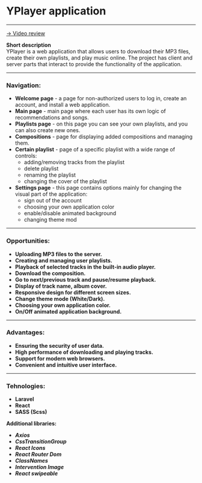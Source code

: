 # YPlayer application
___

[-> Video review](https://www.youtube.com/watch?v=DFk0d5aIHu4&ab_channel=DeProg)

**Short description**  
YPlayer is a web application that allows users to download their MP3 files, create their own playlists, and play music online. The project has client and server parts that interact to provide the functionality of the application.

___

### Navigation:
+ **Welcome page** - a page for non-authorized users to log in, create an account, and install a web application.
+ **Main page** - main page where each user has its own logic of recommendations and songs.
+ **Playlists page** - on this page you can see your own playlists, and you can also create new ones.
+ **Compositions** - page for displaying added compositions and managing them.
+ **Certain playlist** - page of a specific playlist with a wide range of controls:
  + adding/removing tracks from the playlist
  + delete playlist
  + renaming the playlist
  + changing the cover of the playlist
+ **Settings page** - this page contains options mainly for changing the visual part of the application:
  + sign out of the account
  + choosing your own application color
  + enable/disable animated background
  + changing theme mod

___

### Opportunities:
+ **Uploading MP3 files to the server.**
+ **Creating and managing user playlists.**
+ **Playback of selected tracks in the built-in audio player.**
+ **Download the composition.**
+ **Go to next/previous track and pause/resume playback.**
+ **Display of track name, album cover.**
+ **Responsive design for different screen sizes.**
+ **Change theme mode (White/Dark).**
+ **Сhoosing your own application color.**
+ **On/Off animated application background.**

___

### Advantages:
+ **Ensuring the security of user data.**
+ **High performance of downloading and playing tracks.**
+ **Support for modern web browsers.**
+ **Convenient and intuitive user interface.**

___

### Tehnologies:
+ **Laravel**
+ **React**
+ **SASS (Scss)**

**Additional libraries:**
+ ***Axios***
+ ***CssTransitionGroup***
+ ***React Icons***
+ ***React Router Dom***
+ ***ClassNames***
+ ***Intervention Image***
+ ***React swipeable***
